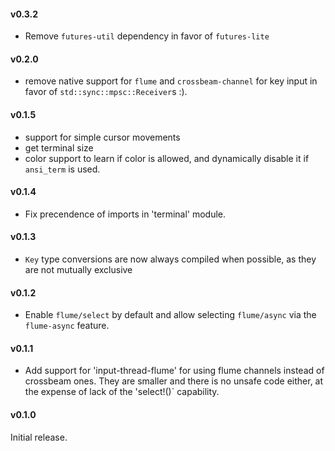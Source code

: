 #### v0.3.2

* Remove `futures-util` dependency in favor of `futures-lite`

#### v0.2.0

* remove native support for `flume` and `crossbeam-channel` for key input in favor of `std::sync::mpsc::Receiver`s :).

#### v0.1.5

* support for simple cursor movements
* get terminal size
* color support to learn if color is allowed, and dynamically disable it
  if `ansi_term` is used.

#### v0.1.4

* Fix precendence of imports in 'terminal' module.

#### v0.1.3

* `Key` type conversions are now always compiled when possible, as they are not mutually exclusive

#### v0.1.2

* Enable `flume/select` by default and allow selecting `flume/async` via the `flume-async` feature.

#### v0.1.1

* Add support for 'input-thread-flume' for using flume channels instead of crossbeam ones. They are
  smaller and there is no unsafe code either, at the expense of lack of the 'select!()` capability.

#### v0.1.0

Initial release.
